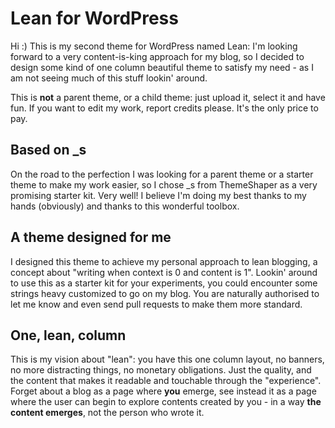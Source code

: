 Lean for WordPress
==================

Hi :)
This is my second theme for WordPress named Lean: I'm looking forward to a very content-is-king approach for my blog, so I decided to design some kind of one column beautiful theme to satisfy my need - as I am not seeing much of this stuff lookin' around.

This is **not** a parent theme, or a child theme: just upload it, select it and have fun.
If you want to edit my work, report credits please. It's the only price to pay.

Based on _s
-----------

On the road to the perfection I was looking for a parent theme or a starter theme to make my work easier, so I chose _s from ThemeShaper as a very promising starter kit. Very well! I believe I'm doing my best thanks to my hands (obviously) and thanks to this wonderful toolbox.

A theme designed for me
-----------------------

I designed this theme to achieve my personal approach to lean blogging, a concept about "writing when context is 0 and content is 1". Lookin' around to use this as a starter kit for your experiments, you could encounter some strings heavy customized to go on my blog. You are naturally authorised to let me know and even send pull requests to make them more standard.

One, lean, column
-----------------

This is my vision about "lean": you have this one column layout, no banners, no more distracting things, no monetary obligations. Just the quality, and the content that makes it readable and touchable through the "experience". Forget about a blog as a page where **you** emerge, see instead it as a page where the user can begin to explore contents created by you - in a way **the content emerges**, not the person who wrote it.